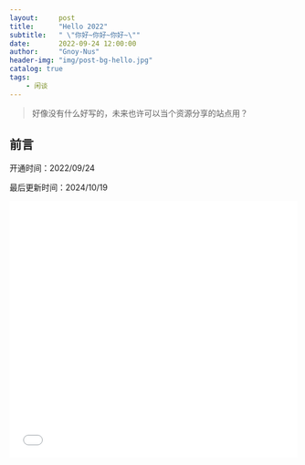 ```yaml
---
layout:     post
title:      "Hello 2022"
subtitle:   " \"你好~你好~你好~\""
date:       2022-09-24 12:00:00
author:     "Gnoy-Nus"
header-img: "img/post-bg-hello.jpg"
catalog: true
tags:
    - 闲谈
---
```


> 好像没有什么好写的，未来也许可以当个资源分享的站点用？


## 前言

开通时间：2022/09/24

最后更新时间：2024/10/19


<iframe src="//player.bilibili.com/player.html?isOutside=true&aid=1951505621&bvid=BV16C411a7an&cid=1465295435&p=1" width="100%" height="450" scrolling="no" border="0" frameborder="no" framespacing="0" allowfullscreen="true"></iframe>
